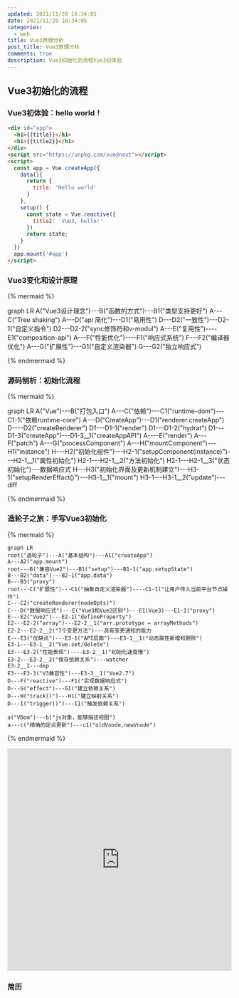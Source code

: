 ```yaml
---
updated: 2021/11/28 16:34:05
date: 2021/11/28 16:34:05
categories: 
  - web
title: Vue3原理分析
post_title: Vue3原理分析
comments: true
description: Vue3初始化的流程Vue3初体验
---
```


## Vue3初始化的流程

### Vue3初体验：hello world！

```html
<div id="app">
  <h1>{{title}}</h1>
  <h1>{{title2}}</h1>
</div>
<script src="https://unpkg.com/vue@next"></script>
<script>
  const app = Vue.createApp({
    data(){
      return {
        title: 'Hello world'
      }
    },
    setup() {
      const state = Vue.reactive({
        title2: 'Vue3, hello!'
      })
      return state;
    }
  })
  app.mount('#app')
</script>
```

### Vue3变化和设计原理

{% mermaid %}

graph LR
A("Vue3设计理念")---B("函数的方式")---B1("类型支持更好")
A---C("Tree shaking")
A---D("api 简化")---D1("易用性")
D---D2("一致性")---D2-1("自定义指令")
D2---D2-2("sync修饰符和v-modul")
A---E("复用性")----E1("composition-api")
A---F("性能优化")----F1("响应式系统")
F---F2("编译器优化")
A---G("扩展性")---G1("自定义渲染器")
G---G2("独立响应式")

{% endmermaid %}

### 源码刨析：初始化流程

{% mermaid %}

graph LR
A("Vue")---B("打包入口")
A---C("依赖")---C1("runtime-dom")---C1-1("依赖runtime-core")
A---D("CreateApp")---D1("renderer.createApp")
D----D2("createRenderer")
D1---D1-1("render")
D1---D1-2("hydrat")
D1---D1-3("createApp")---D1-3__1("createAppAPI")
A----E("render")
A---F("patch")
A---G("processComponent")
A---H("mountComponent")---H1("instance")
H---H2("初始化组件")---H2-1("setupComponent(instance)")---H2-1__1("属性初始化")
H2-1---H2-1__2("方法初始化")
H2-1---H2-1__3("状态初始化")---数据响应式
H---H3("初始化界面及更新机制建立")---H3-1("setupRenderEffact()")---H3-1__1("mount")
H3-1---H3-1__2("update")---diff

{% endmermaid %}

### 造轮子之旅：手写Vue3初始化

{% mermaid %}


```mermaid
graph LR
root("造轮子")---A("基本结构")---A1("createApp")
A---A2("app.mount")
root---B("兼容Vue2")---B1("setup")---B1-1("app.setupState")
B---B2("data")---B2-1("app.data")
B---B3("proxy")
root---C("扩展性")---C1("抽象自定义渲染器")----C1-1("让用户传入当前平台节点操作")
C---C2("createRenderer(nodeOpts)")
C---D("数据响应式")---E("Vue3和Vue2区别")---E1(Vue3)---E1-1("proxy")
E---E2("Vue2")---E2-1("defineProperty")
E2---E2-2("array")---E2-2__1("arr.prototype = arrayMethods")
E2-2---E2-2__2("7个变更方法")---具有变更通知的能力
E---E3("优缺点")---E3-1("API层面")---E3-1__1("动态属性新增和删除")
E3-1---E3-1__2("Vue.set/delete")
E3---E3-2("性能表现")----E3-2__1("初始化速度慢")
E3-2---E3-2__2("保存依赖关系")---watcher
E3-2__2---dep
E3---E3-3("V3兼容性")---E3-3__1("Vue2.7")
D---F("reactive")---F1("实现数据响应式")
D---G("effect")---G1("建立依赖关系")
D---H("track()")---H1("建立映射关系")
D---I("trigger()")---I1("触发依赖关系")

a("VDom")---b("js对象，能够描述视图")
a---c("精确的定点更新")---c1("oldVnode,newVnode")
```
{% endmermaid %}

<iframe height="500" style="width: 100%;" scrolling="no" title="Vue初始化流程" src="https://codepen.io/luokaibin/embed/KKXPvmq?default-tab=html%2Cresult&editable=true&theme-id=dark" frameborder="no" loading="lazy" allowtransparency="true" allowfullscreen="true">
  See the Pen <a href="https://codepen.io/luokaibin/pen/KKXPvmq">
  Vue初始化流程</a> by luokaibin (<a href="https://codepen.io/luokaibin">@luokaibin</a>)
  on <a href="https://codepen.io">CodePen</a>.
</iframe>

### 简历


